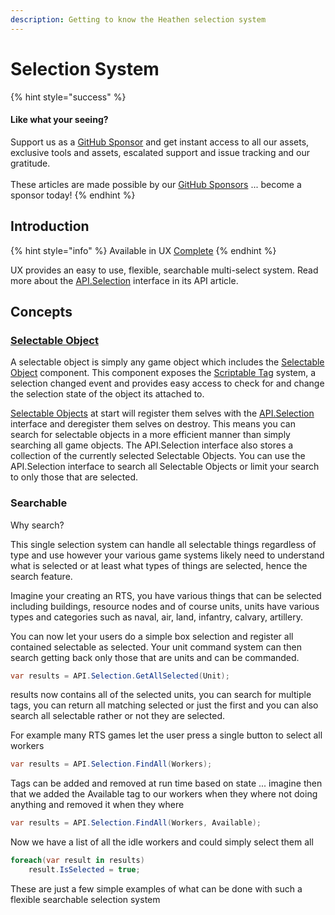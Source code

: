 ```yaml
---
description: Getting to know the Heathen selection system
---
```


# Selection System

{% hint style="success" %}
#### Like what your seeing?

Support us as a [GitHub Sponsor](../../../../become-a-sponsor/) and get instant access to all our assets, exclusive tools and assets, escalated support and issue tracking and our gratitude.\
\
These articles are made possible by our [GitHub Sponsors](../../../../become-a-sponsor/) ... become a sponsor today!
{% endhint %}

## Introduction

{% hint style="info" %}
Available in UX [Complete](https://assetstore.unity.com/packages/tools/utilities/ux-v2-complete-201905)
{% endhint %}

UX provides an easy to use, flexible, searchable multi-select system. Read more about the [API.Selection](../../api/selection.md) interface in its API article.

## Concepts

### [Selectable Object](../../components/selectable-object.md)

A selectable object is simply any game object which includes the [Selectable Object](../../components/selectable-object.md) component. This component exposes the [Scriptable Tag](../../../../assets/system-core/scriptable-tags.md) system, a selection changed event and provides easy access to check for and change the selection state of the object its attached to.

[Selectable Objects](../../components/selectable-object.md) at start will register them selves with the [API.Selection](../../api/selection.md) interface and deregister them selves on destroy. This means you can search for selectable objects in a more efficient manner than simply searching all game objects. The API.Selection interface also stores a collection of the currently selected Selectable Objects. You can use the API.Selection interface to search all Selectable Objects or limit your search to only those that are selected.

### Searchable

Why search?

This single selection system can handle all selectable things regardless of type and use however your various game systems likely need to understand what is selected or at least what types of things are selected, hence the search feature.

Imagine your creating an RTS, you have various things that can be selected including buildings, resource nodes and of course units, units have various types and categories such as naval, air, land, infantry, calvary, artillery.

You can now let your users do a simple box selection and register all contained selectable as selected. Your unit command system can then search getting back only those that are units and can be commanded.

```csharp
var results = API.Selection.GetAllSelected(Unit);
```

results now contains all of the selected units, you can search for multiple tags, you can return all matching selected or just the first and you can also search all selectable rather or not they are selected.

For example many RTS games let the user press a single button to select all workers

```csharp
var results = API.Selection.FindAll(Workers);
```

Tags can be added and removed at run time based on state ... imagine then that we added the Available tag to our workers when they where not doing anything and removed it when they where

```csharp
var results = API.Selection.FindAll(Workers, Available);
```

Now we have a list of all the idle workers and could simply select them all

```csharp
foreach(var result in results)
    result.IsSelected = true;
```

These are just a few simple examples of what can be done with such a flexible searchable selection system

